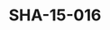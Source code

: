 ---
pid: SHA-15-016
title: SHA-15-016
language: en
original_label: 
rights: Sharhabil Ahmed
location_of_original: Sharhabil Ahmed
photographer_or_studio: 
scanned_from: photograph 12.1 by 16.4
_date: '1962'
location: Ethiopia, Addis Ababa
description: Sharhabil Ahmed and band in front of crowd in national theater
additional_notes: 
permission_display: 'yes'
on_server: 'no'
on_website: 'no'
permalink: /photopages/en/SHA-15-016.html
layout: photo-page
---